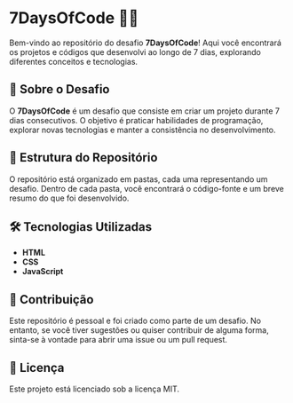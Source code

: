 # 7DaysOfCode 👨‍💻

Bem-vindo ao repositório do desafio **7DaysOfCode**! Aqui você encontrará os projetos e códigos que desenvolvi ao longo de 7 dias, explorando diferentes conceitos e tecnologias.

## 🚀 Sobre o Desafio

O **7DaysOfCode** é um desafio que consiste em criar um projeto durante 7 dias consecutivos. O objetivo é praticar habilidades de programação, explorar novas tecnologias e manter a consistência no desenvolvimento.

## 📂 Estrutura do Repositório

O repositório está organizado em pastas, cada uma representando um desafio. Dentro de cada pasta, você encontrará o código-fonte e um breve resumo do que foi desenvolvido.


## 🛠️ Tecnologias Utilizadas

- **HTML**
- **CSS**
- **JavaScript**

## 🤝 Contribuição
Este repositório é pessoal e foi criado como parte de um desafio. No entanto, se você tiver sugestões ou quiser contribuir de alguma forma, sinta-se à vontade para abrir uma issue ou um pull request.

## 📄 Licença
Este projeto está licenciado sob a licença MIT.
